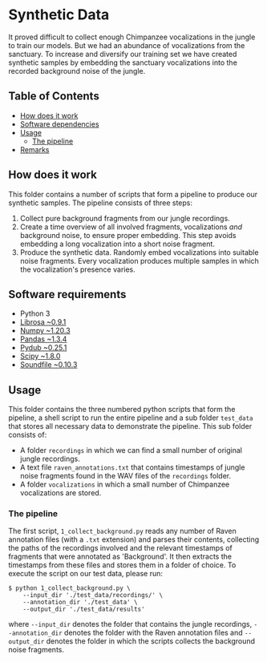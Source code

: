 # Synthetic Data

It proved difficult to collect enough Chimpanzee vocalizations in the jungle to train our models. But we had an abundance of vocalizations from the sanctuary. To increase and diversify our training set we have created synthetic samples by embedding the sanctuary vocalizations into the recorded background noise of the jungle.

## Table of Contents

- [How does it work](#how-does-it-work)
- [Software dependencies](#software-requirements)
- [Usage](#usage)
    - [The pipeline](#the-pipeline)
- [Remarks](#remarks)

## How does it work

This folder contains a number of scripts that form a pipeline to produce our synthetic samples. The pipeline consists of three steps:

1. Collect pure background fragments from our jungle recordings.
2. Create a time overview of all involved fragments, vocalizations _and_ background noise, to ensure proper embedding. This step avoids embedding a long vocalization into a short noise fragment.
3. Produce the synthetic data. Randomly embed vocalizations into suitable noise fragments. Every vocalization produces multiple samples in which the vocalization's presence varies.

## Software requirements

- Python 3
- [Librosa ~0.9.1](https://librosa.org/doc/latest/index.html)
- [Numpy ~1.20.3](https://numpy.org/)
- [Pandas ~1.3.4](https://pandas.pydata.org)
- [Pydub ~0.25.1](https://pypi.org/project/pydub/)
- [Scipy ~1.8.0](https://scipy.org/)
- [Soundfile ~0.10.3](https://pysoundfile.readthedocs.io/en/latest/)

## Usage

This folder contains the three numbered python scripts that form the pipeline, a shell script to run the entire pipeline and a sub folder `test_data` that stores all necessary data to demonstrate the pipeline. This sub folder consists of:

- A folder `recordings` in which we can find a small number of original jungle recordings.
- A text file `raven_annotations.txt` that contains timestamps of jungle noise fragments found in the WAV files of the `recordings` folder.
- A folder `vocalizations` in which a small number of Chimpanzee vocalizations are stored.

### The pipeline

The first script, `1_collect_background.py` reads any number of Raven annotation files (with a `.txt` extension) and parses their contents, collecting the paths of the recordings involved and the relevant timestamps of fragments that were annotated as 'Background'. It then extracts the timestamps from these files and stores them in a folder of choice. To execute the script on our test data, please run:

```
$ python 1_collect_background.py \
    --input_dir './test_data/recordings/' \
    --annotation_dir './test_data' \
    --output_dir './test_data/results'
```
where `--input_dir` denotes the folder that contains the jungle recordings, `--annotation_dir` denotes the folder with the Raven annotation files and `--output_dir` denotes the folder in which the scripts collects the background noise fragments.